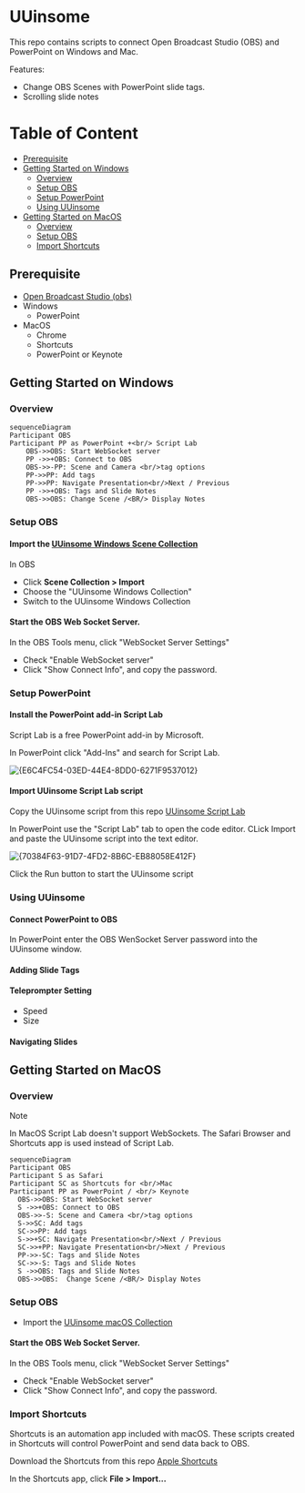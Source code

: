 # UUinsome 
This repo contains scripts to connect Open Broadcast Studio (OBS) and PowerPoint on Windows and Mac.

Features:

  - Change OBS Scenes with PowerPoint slide tags.
  - Scrolling slide notes  
  
# Table of Content
- [Prerequisite](#prerequisite)
- [Getting Started on Windows](#getting-started-on-windows)
  - [Overview](#overview)
  - [Setup OBS](#setup-obs)
  - [Setup PowerPoint](#setup-powerpoint)
  - [Using UUinsome](#using-uuinsome)
- [Getting Started on MacOS](#getting-started-on-macos)
  - [Overview](#overview-1)
  - [Setup OBS](#setup-obs-1)
  - [Import Shortcuts](#import-shortcuts)

## Prerequisite
- [Open Broadcast Studio (obs)](https://obsproject.com/)
- Windows
  - PowerPoint
- MacOS
  - Chrome
  - Shortcuts
  - PowerPoint or Keynote 

## Getting Started on Windows
### Overview


```mermaid
sequenceDiagram
Participant OBS
Participant PP as PowerPoint +<br/> Script Lab
    OBS->>OBS: Start WebSocket server 
    PP ->>+OBS: Connect to OBS 
    OBS->>-PP: Scene and Camera <br/>tag options
    PP->>PP: Add tags
    PP->>PP: Navigate Presentation<br/>Next / Previous
    PP ->>+OBS: Tags and Slide Notes
    OBS->>OBS: Change Scene /<BR/> Display Notes

```

### Setup OBS
  #### Import the [UUinsome Windows Scene Collection](https://github.com/UUoocl/UUinsome/blob/main/UUinsome_OBS_Collections/UUinsome_Windows_Collection.json)

In OBS 
- Click **Scene Collection > Import**
- Choose the "UUinsome Windows Collection"
- Switch to the UUinsome Windows Collection

#### Start the OBS Web Socket Server. 
In the OBS Tools menu, click "WebSocket Server Settings"
 - Check "Enable WebSocket server"
 - Click "Show Connect Info", and copy the password.

### Setup PowerPoint
#### Install the PowerPoint add-in Script Lab
Script Lab is a free PowerPoint add-in by Microsoft. 

In PowerPoint click "Add-Ins" and search for Script Lab. 

![{E6C4FC54-03ED-44E4-8DD0-6271F9537012}](https://github.com/user-attachments/assets/6d8b2dd3-18cd-41f8-ba8f-acbef5342282)

#### Import UUinsome Script Lab script
Copy the UUinsome script from this repo [UUinsome Script Lab](https://github.com/UUoocl/UUinsome/blob/main/ScriptLab/UUinsome.txt)

In PowerPoint use the "Script Lab" tab to open the code editor. 
CLick Import and paste the UUinsome script into the text editor. 

![{70384F63-91D7-4FD2-8B6C-EB88058E412F}](https://github.com/user-attachments/assets/5dd86b41-9c44-4d32-a9a9-d7cfaaff8af4)

Click the Run button to start the UUinsome script



### Using UUinsome
#### Connect PowerPoint to OBS

In PowerPoint enter the OBS WenSocket Server password into the UUinsome window. 

#### Adding Slide Tags

#### Teleprompter Setting
- Speed
- Size

#### Navigating Slides

## Getting Started on MacOS

### Overview

> [!NOTE]
> In MacOS Script Lab doesn't support WebSockets. The Safari Browser and Shortcuts app is used instead of Script Lab. 
> 

```mermaid
sequenceDiagram
Participant OBS
Participant S as Safari
Participant SC as Shortcuts for <br/>Mac
Participant PP as PowerPoint / <br/> Keynote
  OBS->>OBS: Start WebSocket server 
  S ->>+OBS: Connect to OBS 
  OBS->>-S: Scene and Camera <br/>tag options
  S->>SC: Add tags
  SC->>PP: Add tags
  S->>+SC: Navigate Presentation<br/>Next / Previous
  SC->>+PP: Navigate Presentation<br/>Next / Previous
  PP->>-SC: Tags and Slide Notes
  SC->>-S: Tags and Slide Notes
  S ->>OBS: Tags and Slide Notes
  OBS->>OBS:  Change Scene /<BR/> Display Notes

```

### Setup OBS
 - Import the [UUinsome macOS Collection](https://github.com/UUoocl/UUinsome/blob/main/UUinsome_OBS_Collections/UUinsome_macOS_Collection.json)

#### Start the OBS Web Socket Server. 
In the OBS Tools menu, click "WebSocket Server Settings"
 - Check "Enable WebSocket server"
 - Click "Show Connect Info", and copy the password.

### Import Shortcuts
Shortcuts is an automation app included with macOS.  These scripts created in Shortcuts will control PowerPoint and send data back to OBS. 

Download the Shortcuts from this repo [Apple Shortcuts](https://github.com/UUoocl/UUinsome/tree/main/Apple_Shortcuts)

In the Shortcuts app, click **File > Import...**




